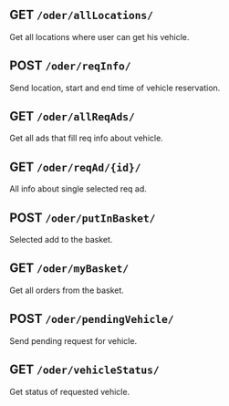 ## GET `/oder/allLocations/`

Get all locations where user can get his vehicle.

## POST `/oder/reqInfo/`

Send location, start and end time of vehicle reservation.

## GET `/oder/allReqAds/`

Get all ads that fill req info about vehicle. 

## GET `/oder/reqAd/{id}/`

All info about single selected req ad.

## POST `/oder/putInBasket/`

Selected add to the basket.

## GET `/oder/myBasket/`

Get all orders from the basket.

## POST `/oder/pendingVehicle/`

Send pending request for vehicle.

## GET `/oder/vehicleStatus/`

Get status of requested vehicle.